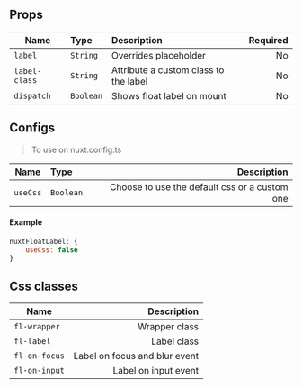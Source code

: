 ## Props

| Name | Type | Description | Required |
| ----------------- | :--- | :--- | ---: |
| `label` | `String` | Overrides placeholder | No |
| `label-class` | `String` | Attribute a custom class to the label | No |
| `dispatch` | `Boolean` | Shows float label on mount | No |

## Configs
> To use on nuxt.config.ts

| Name | Type | Description |
| ----------------- | :--- | ---: |
| `useCss` | `Boolean` | Choose to use the default css or a custom one |

#### Example

```js
nuxtFloatLabel: {
    useCss: false
}
```


## Css classes
| Name | Description |
| -- | ---: |
| `fl-wrapper` | Wrapper class |
| `fl-label` | Label class |
| `fl-on-focus` | Label on focus and blur event |
| `fl-on-input` | Label on input event |

